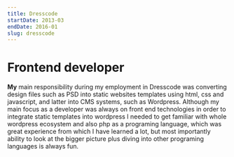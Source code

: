 ```yaml
---
title: Dresscode
startDate: 2013-03
endDate: 2016-01
slug: dresscode
---
```


# Frontend developer

**My** main responsibility during my employment in Dresscode was converting design files such as PSD into static websites templates using html, css and javascript, and latter into CMS systems, such as Wordpress. Although my main focus as a developer was always on front end technologies in order to integrate static templates into wordpress I needed to get familiar with whole wordpress ecosystem and also php as a programing language, which was great experience from which I have learned a lot, but most importantly ability to look at the bigger picture plus diving into other programing languages is always fun.
